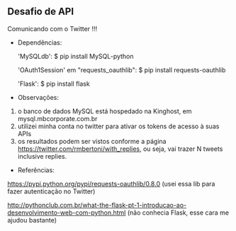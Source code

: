 Desafio de API
-----------------------------


Comunicando com o Twitter !!!



* Dependências:


    'MySQLdb':
    $ pip install MySQL-python

    'OAuth1Session' em "requests_oauthlib":
    $ pip install requests-oauthlib

    'Flask':
    $ pip install flask



* Observações:

1) o banco de dados MySQL está hospedado na Kinghost, em mysql.mbcorporate.com.br
2) utilizei minha conta no twitter para ativar os tokens de acesso à suas APIs
3) os resultados podem ser vistos conforme a página https://twitter.com/rmbertoni/with_replies, ou seja, vai trazer N tweets inclusive replies.



* Referências:

https://pypi.python.org/pypi/requests-oauthlib/0.8.0
(usei essa lib para fazer autenticação no Twitter)


http://pythonclub.com.br/what-the-flask-pt-1-introducao-ao-desenvolvimento-web-com-python.html
(não conhecia Flask, esse cara me ajudou bastante)
